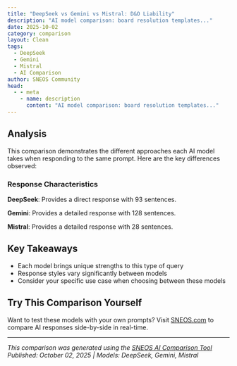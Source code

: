 ```yaml
---
title: "DeepSeek vs Gemini vs Mistral: D&O Liability"
description: "AI model comparison: board resolution templates..."
date: 2025-10-02
category: comparison
layout: Clean
tags:
  - DeepSeek
  - Gemini
  - Mistral
  - AI Comparison
author: SNEOS Community
head:
  - - meta
    - name: description
      content: "AI model comparison: board resolution templates..."
---
```


<ChatComparison
  title="DeepSeek vs Gemini vs Mistral: D&amp;O Liability"
  prompt="board resolution templates"
  :responses='{
    "DeepSeek": "Of course. Here are comprehensive board resolution templates for a variety of common situations, along with explanations and best practices.\n\n### **Understanding Board Resolutions**\n\nA **Board Resolution** is a formal, legally-binding document that records a decision or action taken by a company\u0027s Board of Directors. It serves as proof that the board properly considered and approved a matter within its authority.\n\n**Key Components of a Resolution:**\n*   **Title:** Clearly states the purpose of the resolution.\n*   **Preamble/Whereas Clauses:** Provides the background, context, and reasons for the decision.\n*   **Resolved Clauses:** The core of the document, stating the specific action or decision being made.\n*   **Certification:** The date, location of the meeting, and signatures of the board members (typically the Chair and Secretary).\n\n---\n\n### **General Template (Fill-in-the-Blanks)**\n\nThis is a versatile template that can be adapted for many purposes.\n\n\u0060\u0060\u0060\n                            BOARD RESOLUTION\n\nResolution Title: [e.g., Resolution to Approve the Annual Budget]\n\nDate: [Date of Meeting]\nMeeting Type: [Regular, Special, or Unanimous Written Consent]\n\nWHEREAS, the Board of Directors of [Company Name] (the \u0022Company\u0022) has met on [Date of Meeting] to discuss [Brief description of the matter at hand]; and\n\nWHEREAS, the Board has reviewed and considered [Relevant documents, reports, or proposals]; and\n\nWHEREAS, the Board finds it in the best interests of the Company to take the following action;\n\nNOW, THEREFORE, BE IT RESOLVED, that the Board of Directors hereby:\n\n1.  [State the specific action to be taken clearly and precisely. Use action verbs like \u0022approves,\u0022 \u0022authorizes,\u0022 \u0022ratifies,\u0022 \u0022appoints,\u0022 etc.].\n    Example: ...hereby approves the Fiscal Year 2024 Operating Budget as presented by the Finance Committee.\n\n2.  [Include any secondary actions, such as authorizing an officer to execute documents].\n    Example: ...hereby authorizes the Chief Financial Officer to execute all necessary documents and take all necessary steps to implement this budget.\n\nFURTHER RESOLVED, that any prior actions taken by the officers of the Company consistent with the purpose and intent of these resolutions are hereby ratified and confirmed.\n\nCERTIFICATION\n\nI, [Secretary\u0027s Name], Secretary of [Company Name], hereby certify that the foregoing resolution was duly adopted by the Board of Directors at a meeting held on [Date of Meeting], at which a quorum was present and acting throughout.\n\n_______________________________\n[Secretary\u0027s Name], Secretary\n\n[Date]\n\n_______________________________\n[Chairperson\u0027s Name], Chairperson\n\n[Date]\n\u0060\u0060\u0060\n\n---\n\n### **Specific Use-Case Templates**\n\nHere are tailored templates for common scenarios.\n\n#### **1. Appointment of Officer**\n\n\u0060\u0060\u0060\n                            BOARD RESOLUTION\n\nResolution Title: Resolution Appointing [New Officer\u0027s Name] as [Title]\n\nDate: [Date of Meeting]\n\nWHEREAS, the Board of Directors of [Company Name] has determined that it is in the best interest of the Company to appoint a new [Title]; and\n\nWHEREAS, [New Officer\u0027s Name] has the necessary qualifications and experience to serve in this capacity;\n\nNOW, THEREFORE, BE IT RESOLVED, that the Board of Directors hereby:\n\n1.  Appoints [New Officer\u0027s Name] as the [Title] of [Company Name], effective [Start Date].\n\n2.  Authorizes the [Title] to perform all duties and responsibilities customary to the office, subject to the direction of the Board of Directors.\n\n3.  Sets the initial compensation for this position at [Salary/Compensation Details].\n\nCERTIFICATION\n\nI, [Secretary\u0027s Name], Secretary of [Company Name], hereby certify that the foregoing resolution was duly adopted by the Board of Directors.\n\n_______________________________\n[Secretary\u0027s Name], Secretary\n\n[Date]\n\u0060\u0060\u0060\n\n#### **2. Approval of a Major Contract or Loan**\n\n\u0060\u0060\u0060\n                            BOARD RESOLUTION\n\nResolution Title: Resolution to Authorize Execution of Contract with [Vendor Name]\n\nDate: [Date of Meeting]\n\nWHEREAS, the Company has an opportunity to enter into a [Description of Contract, e.g., \u0022Software Licensing Agreement\u0022] with [Vendor Name] (the \u0022Contract\u0022); and\n\nWHEREAS, the Board has reviewed the terms and conditions of the proposed Contract and believes it to be in the Company\u0027s best interests;\n\nNOW, THEREFORE, BE IT RESOLVED, that the Board of Directors hereby:\n\n1.  Approves the form and substance of the Contract with [Vendor Name], attached hereto as Exhibit A.\n\n2.  Authorizes and directs the [CEO/President], or their designee, to execute and deliver the Contract on behalf of the Company.\n\n3.  Authorizes the officers of the Company to take any and all actions necessary to carry out the intent of this resolution.\n\nCERTIFICATION\n\nI, [Secretary\u0027s Name], Secretary of [Company Name], hereby certify that the foregoing resolution was duly adopted.\n\n_______________________________\n[Secretary\u0027s Name], Secretary\n\n[Date]\n\u0060\u0060\u0060\n\n#### **3. Declaration of Dividends**\n\n\u0060\u0060\u0060\n                            BOARD RESOLUTION\n\nResolution Title: Resolution Declaring a Cash Dividend\n\nDate: [Date of Meeting]\n\nWHEREAS, the Company has sufficient retained earnings and cash flow to declare a dividend to its shareholders;\n\nNOW, THEREFORE, BE IT RESOLVED, that the Board of Directors hereby:\n\n1.  Declares a cash dividend of [$X.XX] per share on the outstanding common stock of the Company.\n\n2.  Sets the record date for determining shareholders entitled to receive the dividend as [Record Date].\n\n3.  Sets the payment date for such dividend as [Payment Date].\n\n4.  Directs the Treasurer to take all necessary steps to ensure the payment of the dividend on the specified date.\n\nCERTIFICATION\n\nI, [Secretary\u0027s Name], Secretary of [Company Name], hereby certify that the foregoing resolution was duly adopted.\n\n_______________________________\n[Secretary\u0027s Name], Secretary\n\n[Date]\n\u0060\u0060\u0060\n\n#### **4. Authorization to Open a Bank Account**\n\n\u0060\u0060\u0060\n                            BOARD RESOLUTION\n\nResolution Title: Resolution to Open Bank Account with [Bank Name]\n\nDate: [Date of Meeting]\n\nWHEREAS, the Company requires a new banking relationship/a new account for operational purposes;\n\nNOW, THEREFORE, BE IT RESOLVED, that the Board of Directors hereby:\n\n1.  Authorizes the opening of a [Type of Account, e.g., \u0022Business Checking Account\u0022] with [Bank Name] at its [Branch Address] branch.\n\n2.  Designates the following individuals as authorized signers on the account, requiring [e.g., \u0022any one signature\u0022] for transactions:\n    - [Name of Authorized Signer 1, Title]\n    - [Name of Authorized Signer 2, Title]\n\n3.  Authorizes the designated officers to execute all necessary signature cards, agreements, and documents required by the bank to establish and maintain the account.\n\nCERTIFICATION\n\nI, [Secretary\u0027s Name], Secretary of [Company Name], hereby certify that the foregoing resolution was duly adopted.\n\n_______________________________\n[Secretary\u0027s Name], Secretary\n\n[Date]\n\u0060\u0060\u0060\n\n---\n\n### **Best Practices for Drafting and Using Resolutions**\n\n1.  **Be Specific and Clear:** Avoid ambiguous language. The resolution should leave no room for misinterpretation about what was decided.\n2.  **Use \u0022Whereas\u0022 Clauses Wisely:** These provide the legal and business justification for the decision. They are important for the corporate record, especially if the decision is ever challenged.\n3.  **Number the \u0022Resolved\u0022 Clauses:** This makes the resolution easy to read and reference.\n4.  **Attach Supporting Documents:** If the resolution approves a contract, budget, or policy, attach it as an exhibit and reference it in the resolution (e.g., \u0022...as attached hereto as Exhibit A\u0022).\n5.  **Formal Adoption:** Resolutions must be adopted at a properly convened meeting where a quorum is present, or via a Unanimous Written Consent (UWC) signed by all directors.\n6.  **Maintain Corporate Records:** Keep all signed resolutions in the corporate minute book. They are critical for maintaining the corporate veil and demonstrating good governance.\n7.  **Seek Legal Counsel:** For complex, high-stakes, or unusual matters (e.g., mergers, acquisitions, issuing stock), always consult with a qualified corporate attorney.\n\nBy using these templates as a starting point, you can ensure your board\u0027s decisions are documented professionally and legally.",
    "Gemini": "Okay, let\u0027s break down board resolution templates.  I\u0027ll give you a general structure, key components, and then some examples tailored to common scenarios.\n\n**Understanding Board Resolutions**\n\nA board resolution is a formal written record of a decision made by a company\u0027s board of directors.  It serves as official documentation of the board\u0027s actions and provides a clear, legally binding statement of the decision.  It\u0027s crucial for compliance, transparency, and accountability.\n\n**General Structure of a Board Resolution Template**\n\nHere\u0027s a basic template you can adapt:\n\n\u0060\u0060\u0060\n**[Company Name]**\n\n**Board of Directors Meeting**\n\n**Resolution Number:** [Resolution Number - e.g., 2023-10-27-01]\n\n**Date:** [Date of the Meeting - e.g., October 27, 2023]\n\n**Subject:** [Brief, descriptive subject of the resolution - e.g., Approval of Q3 Financial Statements]\n\n**WHEREAS,** [Recital 1 -  State the background or reason for the resolution.  Provide context.]\n\n**WHEREAS,** [Recital 2 -  Add another recital if necessary. Can have multiple \u0022WHEREAS\u0022 clauses.]\n\n**WHEREAS,** [Recital 3 - Add another recital if necessary.]\n\n**NOW, THEREFORE, BE IT RESOLVED, THAT:**\n\n1.  [Clearly state the action being approved. Be specific and unambiguous. Use action verbs.]\n2.  [Include any specific details, conditions, or limitations related to the action.]\n3.  [If applicable, specify who is responsible for carrying out the resolution.]\n4.  [Add additional clauses as needed to cover all aspects of the decision.]\n\n**FURTHER RESOLVED, THAT:** [Optional -  Use this to add further related actions or clarifications.]\n\n**Certification**\n\nI, [Name of Secretary], Secretary of [Company Name], hereby certify that the foregoing is a true and correct copy of a resolution duly adopted at a meeting of the Board of Directors of said corporation, duly called and held on [Date of Meeting], at which a quorum was present and acting throughout.\n\n____________________________\n[Name of Secretary]\n\nSecretary, [Company Name]\n\n**Approval:**\n\n____________________________\n[Name of Chairman/Presiding Officer]\n\nChairman/Presiding Officer\n\u0060\u0060\u0060\n\n**Key Components Explained:**\n\n*   **Company Name:**  The full legal name of the company.\n*   **Board of Directors Meeting:** Clearly indicates the document\u0027s purpose.\n*   **Resolution Number:** A unique identifier for tracking purposes.  Use a consistent numbering system.\n*   **Date:** The date the resolution was passed.  The meeting date is critical.\n*   **Subject:** A concise description of what the resolution addresses.\n*   **WHEREAS Clauses (Recitals):**\n    *   These are the \u0022whereas\u0022 clauses. They provide the background information, justification, and rationale for the resolution.  They set the stage and explain why the board is taking this action.\n    *   Use factual statements.\n    *   Explain the need for the resolution.\n    *   Refer to relevant documents or information.\n*   **RESOLVED, THAT Clauses (The Action):**\n    *   This is the core of the resolution.  It clearly and precisely states the action the board is approving.\n    *   Use strong action verbs (e.g., approve, authorize, ratify, adopt, appoint, direct).\n    *   Be specific. Avoid vague language.\n    *   Include all necessary details (e.g., dollar amounts, names, dates, specific terms).\n    *   Break down complex actions into multiple numbered clauses for clarity.\n*   **FURTHER RESOLVED, THAT Clauses (Additional Actions/Clarifications):**\n    *   Use this section for any related actions, delegations of authority, or clarifications that stem from the main resolution.\n*   **Certification:**\n    *   This section is signed by the company secretary (or another authorized officer) to verify the accuracy and authenticity of the resolution.\n    *   It confirms that the resolution was properly adopted at a valid board meeting with a quorum present.\n*   **Approval:**\n     * This section is signed by the Chairman or Presiding Officer.\n\n**Important Considerations:**\n\n*   **Quorum:** Ensure a quorum of directors was present at the meeting when the resolution was adopted.  The certification confirms this.\n*   **Voting:** While not always explicitly stated in the resolution itself, the minutes of the meeting should record the voting results (e.g., unanimous approval, votes for, votes against, abstentions).\n*   **Legal Review:** For significant or complex matters, have the resolution reviewed by legal counsel *before* it\u0027s adopted.\n*   **Record Keeping:**  Store all board resolutions securely and systematically.  They are important legal documents.\n*   **State Law:**  Be aware of any specific requirements for board resolutions under the laws of your state of incorporation.\n\n**Examples of Board Resolution Templates (Tailored to Specific Scenarios):**\n\n**1. Approval of Financial Statements:**\n\n\u0060\u0060\u0060\n**[Company Name]**\n\n**Board of Directors Meeting**\n\n**Resolution Number:** 2023-10-27-02\n\n**Date:** October 27, 2023\n\n**Subject:** Approval of Q3 2023 Financial Statements\n\n**WHEREAS,** the management of [Company Name] has prepared the financial statements for the quarter ended September 30, 2023; and\n\n**WHEREAS,** these financial statements have been reviewed by the Audit Committee of the Board; and\n\n**WHEREAS,** the Audit Committee has recommended that the Board approve the financial statements;\n\n**NOW, THEREFORE, BE IT RESOLVED, THAT:**\n\n1.  The Board of Directors hereby approves the financial statements of [Company Name] for the quarter ended September 30, 2023, as presented to the Board.\n2.  The Chief Financial Officer is authorized to file these financial statements as required by applicable laws and regulations.\n\n**FURTHER RESOLVED, THAT:** The minutes of this meeting shall reflect the Board\u0027s discussion and approval of these financial statements.\n\n**Certification**\n\nI, [Name of Secretary], Secretary of [Company Name], hereby certify that the foregoing is a true and correct copy of a resolution duly adopted at a meeting of the Board of Directors of said corporation, duly called and held on October 27, 2023, at which a quorum was present and acting throughout.\n\n____________________________\n[Name of Secretary]\n\nSecretary, [Company Name]\n\n**Approval:**\n\n____________________________\n[Name of Chairman/Presiding Officer]\n\nChairman/Presiding Officer\n\u0060\u0060\u0060\n\n**2. Appointment of a New Officer:**\n\n\u0060\u0060\u0060\n**[Company Name]**\n\n**Board of Directors Meeting**\n\n**Resolution Number:** 2023-10-27-03\n\n**Date:** October 27, 2023\n\n**Subject:** Appointment of Chief Marketing Officer\n\n**WHEREAS,** the position of Chief Marketing Officer is currently vacant; and\n\n**WHEREAS,** the Board has interviewed and considered several candidates for this position; and\n\n**WHEREAS,** the Board believes that [Name of Candidate] possesses the necessary qualifications and experience to serve as Chief Marketing Officer;\n\n**NOW, THEREFORE, BE IT RESOLVED, THAT:**\n\n1.  [Name of Candidate] is hereby appointed as Chief Marketing Officer of [Company Name], effective [Date].\n2.  The Chief Executive Officer is authorized to negotiate and execute an employment agreement with [Name of Candidate] on terms and conditions acceptable to the CEO.\n3.  The compensation and benefits for [Name of Candidate] shall be as outlined in the employment agreement approved by the CEO.\n\n**FURTHER RESOLVED, THAT:**  The Secretary of the Company is authorized to update the company\u0027s records to reflect this appointment.\n\n**Certification**\n\nI, [Name of Secretary], Secretary of [Company Name], hereby certify that the foregoing is a true and correct copy of a resolution duly adopted at a meeting of the Board of Directors of said corporation, duly called and held on October 27, 2023, at which a quorum was present and acting throughout.\n\n____________________________\n[Name of Secretary]\n\nSecretary, [Company Name]\n\n**Approval:**\n\n____________________________\n[Name of Chairman/Presiding Officer]\n\nChairman/Presiding Officer\n\u0060\u0060\u0060\n\n**3. Approval of a Loan:**\n\n\u0060\u0060\u0060\n**[Company Name]**\n\n**Board of Directors Meeting**\n\n**Resolution Number:** 2023-10-27-04\n\n**Date:** October 27, 2023\n\n**Subject:** Approval of Loan from [Lender Name]\n\n**WHEREAS,** the Company requires additional funding for [Purpose of Loan - e.g., expansion of operations, working capital]; and\n\n**WHEREAS,** the Company has received a loan offer from [Lender Name] for $[Amount] with terms as outlined in the Loan Agreement; and\n\n**WHEREAS,** the Board has reviewed the terms and conditions of the Loan Agreement and believes that it is in the best interest of the Company to accept the loan;\n\n**NOW, THEREFORE, BE IT RESOLVED, THAT:**\n\n1.  The Board of Directors hereby approves the Loan Agreement with [Lender Name] for $[Amount], with the terms and conditions as presented to the Board.\n2.  The [Title of Officer - e.g., Chief Executive Officer, Chief Financial Officer] is authorized to execute the Loan Agreement and any related documents on behalf of the Company.\n3. The [Title of Officer - e.g., Chief Executive Officer, Chief Financial Officer] is authorized to take all such actions to comply with the Loan Agreement.\n\n**FURTHER RESOLVED, THAT:**  The Secretary of the Company is authorized to maintain a copy of the Loan Agreement in the Company\u0027s records.\n\n**Certification**\n\nI, [Name of Secretary], Secretary of [Company Name], hereby certify that the foregoing is a true and correct copy of a resolution duly adopted at a meeting of the Board of Directors of said corporation, duly called and held on October 27, 2023, at which a quorum was present and acting throughout.\n\n____________________________\n[Name of Secretary]\n\nSecretary, [Company Name]\n\n**Approval:**\n\n____________________________\n[Name of Chairman/Presiding Officer]\n\nChairman/Presiding Officer\n\u0060\u0060\u0060\n\n**4. Amendment to Bylaws:**\n\n\u0060\u0060\u0060\n**[Company Name]**\n\n**Board of Directors Meeting**\n\n**Resolution Number:** 2023-10-27-05\n\n**Date:** October 27, 2023\n\n**Subject:** Amendment to Company Bylaws\n\n**WHEREAS,** it is necessary to amend the bylaws of the Company to [State reason for amendment - e.g., update procedures for board meetings, reflect changes in state law]; and\n\n**WHEREAS,** the proposed amendment to the bylaws has been reviewed by the Board of Directors;\n\n**NOW, THEREFORE, BE IT RESOLVED, THAT:**\n\n1.  The Board of Directors hereby approves the amendment to the Company\u0027s bylaws as set forth in Exhibit A attached hereto.\n2.  The amended bylaws shall be effective immediately upon adoption of this resolution.\n3.  The Secretary of the Company is directed to update the official copy of the Company\u0027s bylaws to reflect the amendment.\n\n**Certification**\n\nI, [Name of Secretary], Secretary of [Company Name], hereby certify that the foregoing is a true and correct copy of a resolution duly adopted at a meeting of the Board of Directors of said corporation, duly called and held on October 27, 2023, at which a quorum was present and acting throughout.\n\n____________________________\n[Name of Secretary]\n\nSecretary, [Company Name]\n\n**Approval:**\n\n____________________________\n[Name of Chairman/Presiding Officer]\n\nChairman/Presiding Officer\n\u0060\u0060\u0060\n\n**5. Approval of a Merger or Acquisition:**\n\n(This is a complex one, so the template is more general.  Legal counsel is *essential*.)\n\n\u0060\u0060\u0060\n**[Company Name]**\n\n**Board of Directors Meeting**\n\n**Resolution Number:** 2023-10-27-06\n\n**Date:** October 27, 2023\n\n**Subject:** Approval of Agreement and Plan of Merger with [Acquiring Company Name]\n\n**WHEREAS,** the Company has negotiated an Agreement and Plan of Merger (the \u0022Merger Agreement\u0022) with [Acquiring Company Name], dated as of [Date], providing for the merger of the Company with [Acquiring Company Name]; and\n\n**WHEREAS,** the Board of Directors has reviewed the Merger Agreement and believes that the merger is in the best interests of the Company and its shareholders; and\n\n**WHEREAS,** [State any other relevant facts or considerations];\n\n**NOW, THEREFORE, BE IT RESOLVED, THAT:**\n\n1.  The Board of Directors hereby approves the Merger Agreement in substantially the form presented to the Board, and the execution, delivery, and performance of the Merger Agreement and the transactions contemplated thereby are hereby authorized.\n2.  The [Title of Officer - e.g., Chief Executive Officer] is authorized and directed to execute and deliver the Merger Agreement on behalf of the Company.\n3.  The officers of the Company are authorized and directed to take all such further action as they deem necessary or advisable to carry out the purposes and intent of this resolution and the Merger Agreement.\n4.  [Include a clause regarding shareholder approval if required].\n\n**Certification**\n\nI, [Name of Secretary], Secretary of [Company Name], hereby certify that the foregoing is a true and correct copy of a resolution duly adopted at a meeting of the Board of Directors of said corporation, duly called and held on October 27, 2023, at which a quorum was present and acting throughout.\n\n____________________________\n[Name of Secretary]\n\nSecretary, [Company Name]\n\n**Approval:**\n\n____________________________\n[Name of Chairman/Presiding Officer]\n\nChairman/Presiding Officer\n\u0060\u0060\u0060\n\n**Key Takeaways for Using These Templates:**\n\n*   **Adapt, Don\u0027t Just Copy:**  These are templates. You *must* tailor them to the specific facts and circumstances of your situation.\n*   **Be Specific:**  The more detail you include, the less room there is for ambiguity or later disputes.\n*   **Consult Legal Counsel:**  For significant decisions, always have a lawyer review the resolution *before* it\u0027s adopted.\n*   **Maintain Accurate Records:** Keep all resolutions and related documents organized and accessible.\n*   **Consistency:**  Use a consistent format and numbering system for all resolutions.\n\nBy following these guidelines and using these templates as a starting point, you can create effective and legally sound board resolutions for your company. Good luck!\n",
    "Mistral": "Board resolution templates are useful for documenting formal decisions made by a company\u0027s board of directors. These resolutions can cover a wide range of topics, from approving financial transactions to appointing new officers. Below are some common templates for various types of board resolutions:\n\n### 1. General Board Resolution Template\n\n**[Company Name]**\n**Board Resolution**\n**Date: [Date]**\n\n**RESOLVED,** that the Board of Directors of [Company Name] hereby approves the following:\n\n1. **[Description of the Resolution]**\n\n**FURTHER RESOLVED,** that this resolution shall be effective as of [Effective Date].\n\n**IN WITNESS WHEREOF,** the undersigned, being all the directors of [Company Name], have executed this resolution as of the date first above written.\n\n**[Director\u0027s Name]**\n**[Director\u0027s Title]**\n\n**[Director\u0027s Name]**\n**[Director\u0027s Title]**\n\n### 2. Approval of Financial Transaction\n\n**[Company Name]**\n**Board Resolution**\n**Date: [Date]**\n\n**RESOLVED,** that the Board of Directors of [Company Name] hereby approves the financial transaction described as follows:\n\n1. **[Description of the Financial Transaction]**\n\n**FURTHER RESOLVED,** that the officers of the company are authorized and directed to take all actions necessary to implement this resolution.\n\n**IN WITNESS WHEREOF,** the undersigned, being all the directors of [Company Name], have executed this resolution as of the date first above written.\n\n**[Director\u0027s Name]**\n**[Director\u0027s Title]**\n\n**[Director\u0027s Name]**\n**[Director\u0027s Title]**\n\n### 3. Appointment of New Officer\n\n**[Company Name]**\n**Board Resolution**\n**Date: [Date]**\n\n**RESOLVED,** that the Board of Directors of [Company Name] hereby appoints [New Officer\u0027s Name] to the position of [Position Title], effective as of [Effective Date].\n\n**FURTHER RESOLVED,** that [New Officer\u0027s Name] shall have all the powers and duties customarily associated with the position of [Position Title], and shall serve at the pleasure of the Board of Directors.\n\n**IN WITNESS WHEREOF,** the undersigned, being all the directors of [Company Name], have executed this resolution as of the date first above written.\n\n**[Director\u0027s Name]**\n**[Director\u0027s Title]**\n\n**[Director\u0027s Name]**\n**[Director\u0027s Title]**\n\n### 4. Approval of Loan\n\n**[Company Name]**\n**Board Resolution**\n**Date: [Date]**\n\n**RESOLVED,** that the Board of Directors of [Company Name] hereby approves the borrowing of [Amount] from [Lender\u0027s Name], on the terms and conditions set forth in the loan agreement dated [Date].\n\n**FURTHER RESOLVED,** that the officers of the company are authorized and directed to execute all necessary documents and take all actions necessary to implement this resolution.\n\n**IN WITNESS WHEREOF,** the undersigned, being all the directors of [Company Name], have executed this resolution as of the date first above written.\n\n**[Director\u0027s Name]**\n**[Director\u0027s Title]**\n\n**[Director\u0027s Name]**\n**[Director\u0027s Title]**\n\n### 5. Approval of Contract\n\n**[Company Name]**\n**Board Resolution**\n**Date: [Date]**\n\n**RESOLVED,** that the Board of Directors of [Company Name] hereby approves the contract with [Contracting Party\u0027s Name], on the terms and conditions set forth in the contract dated [Date].\n\n**FURTHER RESOLVED,** that the officers of the company are authorized and directed to execute all necessary documents and take all actions necessary to implement this resolution.\n\n**IN WITNESS WHEREOF,** the undersigned, being all the directors of [Company Name], have executed this resolution as of the date first above written.\n\n**[Director\u0027s Name]**\n**[Director\u0027s Title]**\n\n**[Director\u0027s Name]**\n**[Director\u0027s Title]**\n\n### 6. Approval of Annual Budget\n\n**[Company Name]**\n**Board Resolution**\n**Date: [Date]**\n\n**RESOLVED,** that the Board of Directors of [Company Name] hereby approves the annual budget for the fiscal year ending [End Date], as presented to the Board on [Date].\n\n**FURTHER RESOLVED,** that the officers of the company are authorized and directed to take all actions necessary to implement this resolution.\n\n**IN WITNESS WHEREOF,** the undersigned, being all the directors of [Company Name], have executed this resolution as of the date first above written.\n\n**[Director\u0027s Name]**\n**[Director\u0027s Title]**\n\n**[Director\u0027s Name]**\n**[Director\u0027s Title]**\n\nThese templates can be customized to fit the specific needs and circumstances of your company. Always consult with legal counsel to ensure compliance with all applicable laws and regulations."
  }'
  published-date="01:33"
/>

## Analysis

This comparison demonstrates the different approaches each AI model takes when responding to the same prompt. Here are the key differences observed:

### Response Characteristics

**DeepSeek**: Provides a direct response with 93 sentences. 

**Gemini**: Provides a detailed response with 128 sentences. 

**Mistral**: Provides a detailed response with 28 sentences. 

## Key Takeaways

- Each model brings unique strengths to this type of query
- Response styles vary significantly between models
- Consider your specific use case when choosing between these models

## Try This Comparison Yourself

Want to test these models with your own prompts? Visit [SNEOS.com](https://sneos.com) to compare AI responses side-by-side in real-time.

---

*This comparison was generated using the [SNEOS AI Comparison Tool](https://sneos.com)*
*Published: October 02, 2025 | Models: DeepSeek, Gemini, Mistral*
